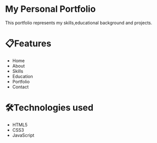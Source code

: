 # My Personal Portfolio
This portfolio represents my skills,educational background and projects.


# 📋Features

- Home
- About
- Skills
- Education
- Portfolio
- Contact

# 🛠️Technologies used

- HTML5
- CSS3
- JavaScript
